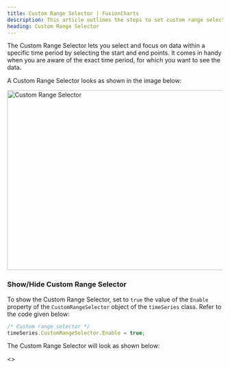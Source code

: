 ```yaml
---
title: Custom Range Selector | FusionCharts
description: This article outlines the steps to set custom range selector.
heading: Custom Range Selector
---
```


The Custom Range Selector lets you select and focus on data within a specific time period by selecting the start and end points. It comes in handy when you are aware of the exact time period, for which you want to see the data.

A Custom Range Selector looks as shown in the image below:

<img src="{% site.BASE_URL %}/images/fusiontime-component-custom-range-selector.png" alt="Custom Range Selector" width="700" height="420">

### Show/Hide Custom Range Selector

To show the Custom Range Selector, set to `true` the value of the `Enable` property of the `CustomRangeSelector` object of the `timeSeries` class. Refer to the code given below:

```javascript
/* Custom range selector */
timeSeries.CustomRangeSelector.Enable = true;
```

The Custom Range Selector will look as shown below:

<<Live Chart>>
